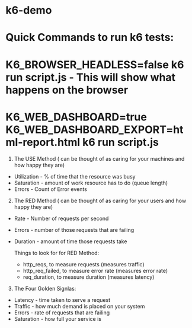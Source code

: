 # k6-demo

# Quick Commands to run k6 tests:

# K6_BROWSER_HEADLESS=false k6 run script.js - This will show what happens on the browser

# K6_WEB_DASHBOARD=true K6_WEB_DASHBOARD_EXPORT=html-report.html k6 run script.js

1. The USE Method ( can be thought of as caring for your machines and how happy they are)

- Utilization - % of time that the resource was busy
- Saturation - amount of work resource has to do (queue length)
- Errors - Count of Error events

2. The RED Method ( can be thought of as caring for your users and how happy they are)

- Rate - Number of requests per second
- Errors - number of those requests that are failing
- Duration - amount of time those requests take

  Things to look for for RED Method:

  - http_reqs, to measure requests (measures traffic)
  - http_req_failed, to measure error rate (measures error rate)
  - req_duration, to measure duration (measures latency)

3. The Four Golden Signlas:

- Latency - time taken to serve a request
- Traffic - how much demand is placed on your system
- Errors - rate of requests that are failing
- Saturation - how full your service is

<!-- Understanding the results -->
<!--
   ✓ checks.........................: 100.00% ✓ 40      ✗ 0   :  The number of completed Checks - all of them passed
     data_received..................: 75 kB   1.6 kB/s
     data_sent......................: 12 kB   261 B/s
     http_req_blocked...............: avg=23.24ms  min=1µs   med=4µs    max=128.45ms p(95)=92.61ms p(99)=115.06ms p(99.99)=128.31ms count=40
     http_req_connecting............: avg=10.51ms  min=0s    med=0s     max=45.44ms  p(95)=43.75ms p(99)=45.07ms  p(99.99)=45.43ms  count=40
   ✗ http_req_duration..............: avg=7.18s    min=2.94s med=5.54s  max=13.85s   p(95)=12.15s  p(99)=13.7s    p(99.99)=13.85s   count=40
       { expected_response:true }...: avg=7.18s    min=2.94s med=5.54s  max=13.85s   p(95)=12.15s  p(99)=13.7s    p(99.99)=13.85s   count=40
   ✓ http_req_failed................: 0.00%   ✓ 0       ✗ 40
     http_req_receiving.............: avg=102.32µs min=25µs  med=89µs   max=347µs    p(95)=232.3µs p(99)=311.89µs p(99.99)=346.64µs count=40
     http_req_sending...............: avg=36.9µs   min=12µs  med=25.5µs max=124µs    p(95)=90.44µs p(99)=121.66µs p(99.99)=123.97µs count=40
     http_req_tls_handshaking.......: avg=11.56ms  min=0s    med=0s     max=51.9ms   p(95)=48.71ms p(99)=51.27ms  p(99.99)=51.89ms  count=40
     http_req_waiting...............: avg=7.18s    min=2.94s med=5.54s  max=13.85s   p(95)=12.15s  p(99)=13.7s    p(99.99)=13.85s   count=40
     http_reqs......................: 40      0.86778/s
     iteration_duration.............: avg=7.21s    min=2.94s med=5.59s  max=13.85s   p(95)=12.15s  p(99)=13.7s    p(99.99)=13.85s   count=40
     iterations.....................: 40      0.86778/s
     vus............................: 2       min=1     max=10 -->
